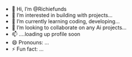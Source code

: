 - 👋 Hi, I’m @Richiefunds
- 👀 I’m interested in building with projects...
- 🌱 I’m currently learning coding, developing...
- 💞️ I’m looking to collaborate on any Ai projects...
- 📫 ....loading up profile soon
- 😄 Pronouns: ...
- ⚡ Fun fact: ...

<!---
Richiefunds10/Richiefunds10 is a ✨ special ✨ repository because its `README.md` (this file) appears on your GitHub profile.
You can click the Preview link to take a look at your changes.
--->
